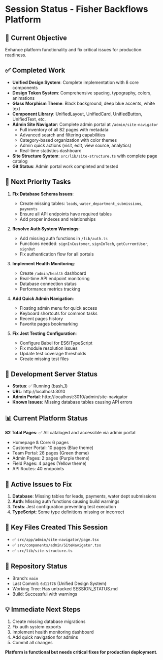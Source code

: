 # Session Status - Fisher Backflows Platform

## 🎯 Current Objective
Enhance platform functionality and fix critical issues for production readiness.

## ✅ Completed Work
- **Unified Design System**: Complete implementation with 8 core components
- **Design Token System**: Comprehensive spacing, typography, colors, animations
- **Glass Morphism Theme**: Black background, deep blue accents, white text
- **Component Library**: UnifiedLayout, UnifiedCard, UnifiedButton, UnifiedText, etc.
- **Admin Site Navigator**: Complete admin portal at `/admin/site-navigator`
  - Full inventory of all 82 pages with metadata
  - Advanced search and filtering capabilities
  - Category-based organization with color themes
  - Admin quick actions (visit, edit, view source, analytics)
  - Real-time statistics dashboard
- **Site Structure System**: `src/lib/site-structure.ts` with complete page catalog
- **Git Status**: Admin portal work completed and tested

## 🔄 Next Priority Tasks
1. **Fix Database Schema Issues**:
   - Create missing tables: `leads`, `water_department_submissions`, `payments`
   - Ensure all API endpoints have required tables
   - Add proper indexes and relationships

2. **Resolve Auth System Warnings**:
   - Add missing auth functions in `/lib/auth.ts`
   - Functions needed: `signInCustomer`, `signInTech`, `getCurrentUser`, `signOut`
   - Fix authentication flow for all portals

3. **Implement Health Monitoring**:
   - Create `/admin/health` dashboard
   - Real-time API endpoint monitoring
   - Database connection status
   - Performance metrics tracking

4. **Add Quick Admin Navigation**:
   - Floating admin menu for quick access
   - Keyboard shortcuts for common tasks
   - Recent pages history
   - Favorite pages bookmarking

5. **Fix Jest Testing Configuration**:
   - Configure Babel for ES6/TypeScript
   - Fix module resolution issues
   - Update test coverage thresholds
   - Create missing test files

## 🚀 Development Server Status
- **Status**: ✅ Running (bash_1)
- **URL**: http://localhost:3010
- **Admin Portal**: http://localhost:3010/admin/site-navigator
- **Known Issues**: Missing database tables causing API errors

## 📊 Current Platform Status
**82 Total Pages**: ✅ All cataloged and accessible via admin portal
- Homepage & Core: 6 pages
- Customer Portal: 10 pages (Blue theme)
- Team Portal: 26 pages (Green theme)
- Admin Pages: 2 pages (Purple theme)
- Field Pages: 4 pages (Yellow theme)
- API Routes: 40 endpoints

## 🐛 Active Issues to Fix
1. **Database**: Missing tables for leads, payments, water dept submissions
2. **Auth**: Missing auth functions causing build warnings
3. **Tests**: Jest configuration preventing test execution
4. **TypeScript**: Some type definitions missing or incorrect

## 📁 Key Files Created This Session
- ✅ `src/app/admin/site-navigator/page.tsx`
- ✅ `src/components/admin/SiteNavigator.tsx`
- ✅ `src/lib/site-structure.ts`

## 🔗 Repository Status
- Branch: `main`
- Last Commit: `6d11f76` (Unified Design System)
- Working Tree: Has untracked SESSION_STATUS.md
- Build: Successful with warnings

## 💡 Immediate Next Steps
1. Create missing database migrations
2. Fix auth system exports
3. Implement health monitoring dashboard
4. Add quick navigation for admins
5. Commit all changes

**Platform is functional but needs critical fixes for production deployment.**